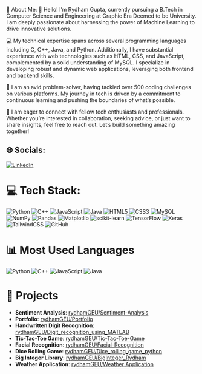 💫 About Me:
👋 Hello! I’m Rydham Gupta, currently pursuing a B.Tech in Computer Science and Engineering at Graphic Era Deemed to be University. I am deeply passionate about harnessing the power of Machine Learning to drive innovative solutions.

💻 My technical expertise spans across several programming languages including C, C++, Java, and Python. Additionally, I have substantial experience with web technologies such as HTML, CSS, and JavaScript, complemented by a solid understanding of MySQL. I specialize in developing robust and dynamic web applications, leveraging both frontend and backend skills.

🌟 I am an avid problem-solver, having tackled over 500 coding challenges on various platforms. My journey in tech is driven by a commitment to continuous learning and pushing the boundaries of what’s possible.

🤝 I am eager to connect with fellow tech enthusiasts and professionals. Whether you’re interested in collaboration, seeking advice, or just want to share insights, feel free to reach out. Let’s build something amazing together!



## 🌐 Socials:

[![LinkedIn](https://img.shields.io/badge/LinkedIn-%230077B5.svg?logo=linkedin&logoColor=white)](https://www.linkedin.com/in/rydham-gupta) 

# 💻 Tech Stack:

![Python](https://img.shields.io/badge/python-3670A0?style=for-the-badge&logo=python&logoColor=ffdd54) 
![C++](https://img.shields.io/badge/c++-%2300599C.svg?style=for-the-badge&logo=c%2B%2B&logoColor=white) 
![JavaScript](https://img.shields.io/badge/javascript-%23323330.svg?style=for-the-badge&logo=javascript&logoColor=%23F7DF1E) 
![Java](https://img.shields.io/badge/java-%23ED8B00.svg?style=for-the-badge&logo=openjdk&logoColor=white) 
![HTML5](https://img.shields.io/badge/html5-%23E34F26.svg?style=for-the-badge&logo=html5&logoColor=white) 
![CSS3](https://img.shields.io/badge/css3-%231572B6.svg?style=for-the-badge&logo=css3&logoColor=white) 
![MySQL](https://img.shields.io/badge/mysql-4479A1.svg?style=for-the-badge&logo=mysql&logoColor=white) 
![NumPy](https://img.shields.io/badge/numpy-%23013243.svg?style=for-the-badge&logo=numpy&logoColor=white) 
![Pandas](https://img.shields.io/badge/pandas-%23150458.svg?style=for-the-badge&logo=pandas&logoColor=white) 
![Matplotlib](https://img.shields.io/badge/Matplotlib-%23ffffff.svg?style=for-the-badge&logo=Matplotlib&logoColor=black) 
![scikit-learn](https://img.shields.io/badge/scikit--learn-%23F7931E.svg?style=for-the-badge&logo=scikit-learn&logoColor=white) 
![TensorFlow](https://img.shields.io/badge/tensorflow-%23FF6F00.svg?style=for-the-badge&logo=tensorflow&logoColor=white) 
![Keras](https://img.shields.io/badge/keras-%23D00000.svg?style=for-the-badge&logo=keras&logoColor=white) 
![TailwindCSS](https://img.shields.io/badge/tailwindcss-%2338B2AC.svg?style=for-the-badge&logo=tailwind-css&logoColor=white) 
![GitHub](https://img.shields.io/badge/github-%23121011.svg?style=for-the-badge&logo=github&logoColor=white)

# 📊 Most Used Languages

![Python](https://img.shields.io/badge/Python-3670A0?style=for-the-badge&logo=python&logoColor=ffdd54) ![C++](https://img.shields.io/badge/C++-%2300599C.svg?style=for-the-badge&logo=c%2B%2B&logoColor=white) ![JavaScript](https://img.shields.io/badge/JavaScript-%23323330.svg?style=for-the-badge&logo=javascript&logoColor=%23F7DF1E) ![Java](https://img.shields.io/badge/Java-%23ED8B00.svg?style=for-the-badge&logo=openjdk&logoColor=white)

# 📂 Projects

- **Sentiment Analysis**: [rydhamGEU/Sentiment-Analysis](https://github.com/rydhamGEU/Sentiment-Analysis)
- **Portfolio**: [rydhamGEU/Portfolio](https://github.com/rydhamGEU/Portfolio)
- **Handwritten Digit Recognition**: [rydhamGEU/Digit_recognition_using_MATLAB](https://github.com/rydhamGEU/Digit_recognition_using_MATLAB)
- **Tic-Tac-Toe Game**: [rydhamGEU/Tic-Tac-Toe-Game](https://github.com/rydhamGEU/Tic-Tac-Toe-Game)
- **Facial Recognition**: [rydhamGEU/Facial-Recognition](https://github.com/rydhamGEU/Facial-Recognition)
- **Dice Rolling Game**: [rydhamGEU/Dice_rolling_game_python](https://github.com/rydhamGEU/Dice_rolling_game_python)
- **Big Integer Library**: [rydhamGEU/BigInteger_Rydham](https://github.com/rydhamGEU/BigInteger_Rydham)
- **Weather Application**: [rydhamGEU/Weather Application](https://github.com/rydhamGEU/Weather-Website)
